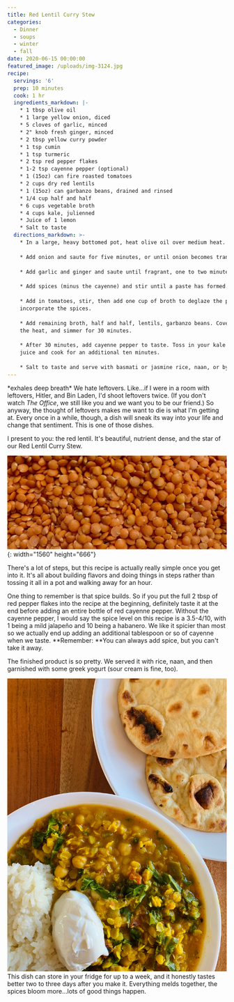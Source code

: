 ```yaml
---
title: Red Lentil Curry Stew
categories:
  - Dinner
  - soups
  - winter
  - fall
date: 2020-06-15 00:00:00
featured_image: /uploads/img-3124.jpg
recipe:
  servings: '6'
  prep: 10 minutes
  cook: 1 hr
  ingredients_markdown: |-
    * 1 tbsp olive oil
    * 1 large yellow onion, diced
    * 5 cloves of garlic, minced
    * 2" knob fresh ginger, minced
    * 2 tbsp yellow curry powder
    * 1 tsp cumin
    * 1 tsp turmeric
    * 2 tsp red pepper flakes
    * 1-2 tsp cayenne pepper (optional)
    * 1 (15oz) can fire roasted tomatoes
    * 2 cups dry red lentils
    * 1 (15oz) can garbanzo beans, drained and rinsed
    * 1/4 cup half and half
    * 6 cups vegetable broth
    * 4 cups kale, julienned
    * Juice of 1 lemon
    * Salt to taste
  directions_markdown: >-
    * In a large, heavy bottomed pot, heat olive oil over medium heat.

    * Add onion and saute for five minutes, or until onion becomes translucent.

    * Add garlic and ginger and saute until fragrant, one to two minutes.

    * Add spices (minus the cayenne) and stir until a paste has formed.

    * Add in tomatoes, stir, then add one cup of broth to deglaze the pan and
    incorporate the spices.

    * Add remaining broth, half and half, lentils, garbanzo beans. Cover, reduce
    the heat, and simmer for 30 minutes.

    * After 30 minutes, add cayenne pepper to taste. Toss in your kale and lemon
    juice and cook for an additional ten minutes.

    * Salt to taste and serve with basmati or jasmine rice, naan, or by itself.
---
```


\*exhales deep breath\* We hate leftovers. Like…if I were in a room with leftovers, Hitler, and Bin Laden, I'd shoot leftovers twice. (If you don't watch&nbsp;*The Office*, we still like you and we want you to be our friend.) So anyway, the thought of leftovers makes me want to die is what I'm getting at. Every once in a while, though, a dish will sneak its way into your life and change that sentiment. This is one of those dishes.

I present to you: the red lentil. It's beautiful, nutrient dense, and the star of our Red Lentil Curry Stew.

![](/uploads/img-3113-1.jpg){: width="1560" height="666"}

There's a lot of steps, but this recipe is actually really simple once you get into it. It's all about building flavors and doing things in steps rather than tossing it all in a pot and walking away for an hour.&nbsp;

One thing to remember is that spice builds. So if you put the full 2 tbsp of red pepper flakes into the recipe at the beginning, definitely taste it at the end before adding an entire bottle of red cayenne pepper. Without the cayenne pepper, I would say the spice level on this recipe is a 3.5-4/10, with 1 being a mild jalape&ntilde;o and 10 being a habanero. We like it spicier than most so we actually end up adding an additional tablespoon or so of cayenne when we taste. **Remember:&nbsp;**You can always add spice, but you can't take it away.

The finished product is so pretty. We served it with rice, naan, and then garnished with some greek yogurt (sour cream is fine, too).

![](/uploads/img-3124.jpg) This dish can store in your fridge for up to a week, and it honestly tastes better two to three days after you make it. Everything melds together, the spices bloom more…lots of good things happen.

&nbsp;